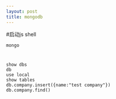 ```yaml
---
layout: post
title: mongodb
---
```

#启动js shell

~~~
mongo
~~~

# 
~~~
show dbs
db
use local
show tables
db.company.insert({name:"test company"})
db.company.find()
~~~

